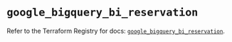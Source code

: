 # `google_bigquery_bi_reservation`

Refer to the Terraform Registry for docs: [`google_bigquery_bi_reservation`](https://registry.terraform.io/providers/hashicorp/google/5.12.0/docs/resources/bigquery_bi_reservation).

